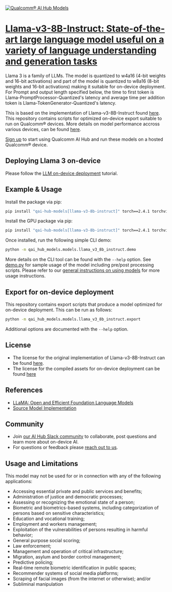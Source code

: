 [![Qualcomm® AI Hub Models](https://qaihub-public-assets.s3.us-west-2.amazonaws.com/qai-hub-models/quic-logo.jpg)](../../README.md)


# [Llama-v3-8B-Instruct: State-of-the-art large language model useful on a variety of language understanding and generation tasks](https://aihub.qualcomm.com/models/llama_v3_8b_instruct)

Llama 3 is a family of LLMs. The model is quantized to w4a16 (4-bit weights and 16-bit activations) and part of the model is quantized to w8a16 (8-bit weights and 16-bit activations) making it suitable for on-device deployment. For Prompt and output length specified below, the time to first token is Llama-PromptProcessor-Quantized's latency and average time per addition token is Llama-TokenGenerator-Quantized's latency.

This is based on the implementation of Llama-v3-8B-Instruct found [here](https://huggingface.co/meta-llama/Meta-Llama-3-8B-Instruct/). This repository contains scripts for optimized on-device
export suitable to run on Qualcomm® devices. More details on model performance
accross various devices, can be found [here](https://aihub.qualcomm.com/models/llama_v3_8b_instruct).

[Sign up](https://myaccount.qualcomm.com/signup) to start using Qualcomm AI Hub and run these models on a hosted Qualcomm® device.

## Deploying Llama 3 on-device

Please follow the [LLM on-device deployment](https://github.com/quic/ai-hub-apps/tree/main/tutorials/llm_on_genie) tutorial.



## Example & Usage

Install the package via pip:
```bash
pip install "qai-hub-models[llama-v3-8b-instruct]" torch==2.4.1 torchvision==0.19.1 aimet-onnx==2.6.0
```

Install the GPU package via pip:
```bash
pip install "qai-hub-models[llama-v3-8b-instruct]" torch==2.4.1 torchvision==0.19.1 https://github.com/quic/aimet/releases/download/2.6.0/aimet_onnx-2.6.0+cu121-cp310-cp310-manylinux_2_34_x86_64.whl -f https://download.pytorch.org/whl/torch_stable.html
```



Once installed, run the following simple CLI demo:

```bash
python -m qai_hub_models.models.llama_v3_8b_instruct.demo
```
More details on the CLI tool can be found with the `--help` option. See
[demo.py](demo.py) for sample usage of the model including pre/post processing
scripts. Please refer to our [general instructions on using
models](../../../#getting-started) for more usage instructions.

## Export for on-device deployment

This repository contains export scripts that produce a model optimized for
on-device deployment. This can be run as follows:

```bash
python -m qai_hub_models.models.llama_v3_8b_instruct.export
```
Additional options are documented with the `--help` option.


## License
* The license for the original implementation of Llama-v3-8B-Instruct can be found
  [here](https://huggingface.co/meta-llama/Meta-Llama-3-8B-Instruct/blob/main/LICENSE).
* The license for the compiled assets for on-device deployment can be found [here](https://huggingface.co/meta-llama/Meta-Llama-3-8B-Instruct/blob/main/LICENSE)


## References
* [LLaMA: Open and Efficient Foundation Language Models](https://ai.meta.com/blog/meta-llama-3/)
* [Source Model Implementation](https://huggingface.co/meta-llama/Meta-Llama-3-8B-Instruct/)



## Community
* Join [our AI Hub Slack community](https://aihub.qualcomm.com/community/slack) to collaborate, post questions and learn more about on-device AI.
* For questions or feedback please [reach out to us](mailto:ai-hub-support@qti.qualcomm.com).


## Usage and Limitations

This model may not be used for or in connection with any of the following applications:

- Accessing essential private and public services and benefits;
- Administration of justice and democratic processes;
- Assessing or recognizing the emotional state of a person;
- Biometric and biometrics-based systems, including categorization of persons based on sensitive characteristics;
- Education and vocational training;
- Employment and workers management;
- Exploitation of the vulnerabilities of persons resulting in harmful behavior;
- General purpose social scoring;
- Law enforcement;
- Management and operation of critical infrastructure;
- Migration, asylum and border control management;
- Predictive policing;
- Real-time remote biometric identification in public spaces;
- Recommender systems of social media platforms;
- Scraping of facial images (from the internet or otherwise); and/or
- Subliminal manipulation

